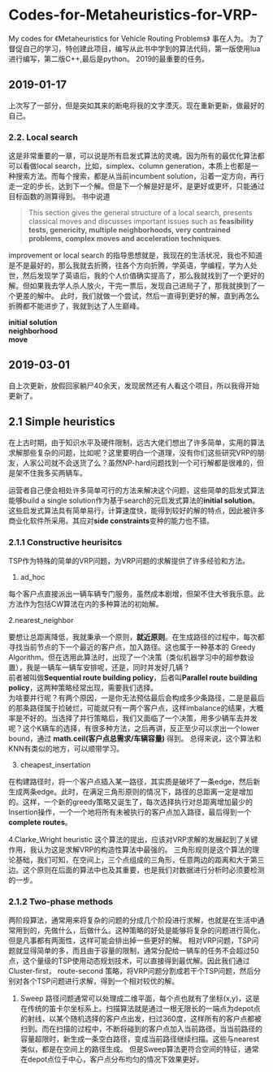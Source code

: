 # Codes-for-Metaheuristics-for-VRP-
My codes for 《Metaheuristics for Vehicle Routing Problems》
事在人为。
为了督促自己的学习，特创建此项目，编写从此书中学到的算法代码，第一版使用lua进行编写，第二版C++,最后是python。
2019的最重要的任务。

## 2019-01-17
上次写了一部分，但是突如其来的断电将我的文字湮灭。现在重新更新，做最好的自己。


### 2.2. Local search
这是非常重要的一章，可以说是所有启发式算法的灵魂。因为所有的最优化算法都可以看做local search，比如，simplex、column generation，本质上也都是一种搜索方法。而每个搜索，都是从当前incumbent solution，沿着一定方向，再行走一定的步长，达到下一个解。但是下一个解是好是坏，是更好或更坏，只能通过目标函数的测算得到。
书中说道
> This section gives the general structure of a local search, presents classical moves and discusses important issues such as **feasibility tests, genericity, multiple neighborhoods, very contrained problems, complex moves and acceleration techniques**.

improvement or local search 的指导思想就是，我现在的生活状况，我也不知道是不是最好的，那么我就去折腾，往各个方向折腾，学英语，学编程，学为人处世，然后发现学了英语后，我的个人价值确实提高了，那么我就找到了一个更好的解。但如果我去学人杀人放火，干完一票后，发现自己进局子了，那我就换到了一个更差的解中。
此时，我们就做一个尝试，然后一直得到更好的解，直到再怎么折腾都不能进步了，我就到达了人生巅峰。

__initial solution__  
__neighborhood__  
__move__  

## 2019-03-01
自上次更新，放假回家躺尸40余天，发现居然还有人看这个项目，所以我得开始更新了。
## 2.1 Simple heuristics
   在上古时期，由于知识水平及硬件限制，远古大佬们想出了许多简单，实用的算法求解那些复杂的问题，比如呢？这里要明白一个道理，没有你们这些研究VRP的朋友，人家公司就不会送货了么？虽然NP-hard问题找到一个可行解都是很难的，但是架不住我多买两辆车。
    
运营者自己便会相处许多简单可行的方法来解决这个问题，这些简单的启发式算法能够build a single solution作为基于search的元启发式算法的**initial solution**。这些启发式算法具有简单易行，计算速度快，能得到较好的解的特点，因此被许多商业化软件所采用。其应对**side constraints**变种的能力也不错。
### 2.1.1 Constructive heurisitcs
  TSP作为特殊的简单的VRP问题，为VRP问题的求解提供了许多经验和方法。  
1. ad_hoc

每个客户点直接派出一辆车辆专门服务，虽然成本剧增，但架不住大爷我乐意。此方法作为包括CW算法在内的多种算法的初始解。

2.nearest_neighbor

  要想让总距离降低，我就秉承一个原则，__就近原则__。在生成路径的过程中，每次都寻找当前节点的下一个最近的客户点，加入路径。这也属于一种基本的
Greedy Algorithm。但在选用此算法时，出现了一个决策（类似机器学习中的超参数设置），我是一辆车一辆车安排呢，还是，同时并发好几辆？    
前者被叫做**Sequential route building policy**，后者叫**Parallel route building policy**，这两种策略经常出现，需要我们选择。   
  为啥要并行呢？有两个原因，一是你无法预估最后会构成多少条路径，二是是最后的那条路径属于捡破烂，可能就只有一两个客户点，这样imbalance的结果，大概率是不好的。当选择了并行策略后，我们又面临了一个决策，用多少辆车去并发呢？这个K辆车的选择，有很多种方法，之后再讲，反正至少可以求出一个lower bound，通过  __math.ceil(客户点总需求/车辆容量)__ 得到。
  总得来说，这个算法和KNN有类似的地方，可以顺带学习。

3. cheapest_insertation

在构建路径时，将一个客户点插入某一路径，其实质是破坏了一条edge，然后新生成两条edge。此时，在满足三角形原则的情况下，路径的总距离一定是增加的。这样，一个新的greedy策略又诞生了，每次选择执行对总距离增加最少的Insertion操作，一个一个地将所有未被执行的客户点加入路径，最后得到一个**complete routes**。

4.Clarke_Wright heuristic
这个算法的提出，应该对VRP求解的发展起到了关键作用，我认为这是求解VRP的构造性算法中最强的。
三角形规则是这个算法的理论基础，我们可知，在空间上，三个点组成的三角形，任意两边的距离和大于第三边。这个原则在后面的算法中也及其重要，也是我们对数据进行分析时必须要检测的一步。

### 2.1.2 Two-phase methods
  两阶段算法，通常用来将复杂的问题的分成几个阶段进行求解，也就是在生活中通常用到的，先做什么，后做什么。这种策略的好处是能够将复杂的问题进行简化，但是凡事都有两面性，这样可能会排出掉一些更好的解。
  相对VRP问题，TSP问题就显得简单的多，而且由于容量的限制，通常分配给一辆车的任务不会超过50点，这个量级的TSP使用动态规划技术，可以直接得到最优解。因此我们通过Cluster-first， route-second 策略，将VRP问题分割成若干个TSP问题，然后分别对各个TSP问题进行求解，得到一个相对较优的解。

1. Sweep
 路径问题通常可以处理成二维平面，每个点也就有了坐标(x,y)，这是在传统的笛卡尔坐标系上。扫描算法就是通过一根无限长的一端点为depot点的射线，以某个随机选择的客户点出发，扫过360度，这样所有的客户点都被扫到。而在扫描的过程中，不断将碰到的客户点加入当前路径，当当前路径的容量超限时，新生成一条空白路径，变成当前路径继续扫描。这些与nearest类似，都是在空间上的路径生成。
 但是Sweep算法更符合空间的特征，通常在depot点位于中心，客户点分布均匀的情况下效果更好。  





